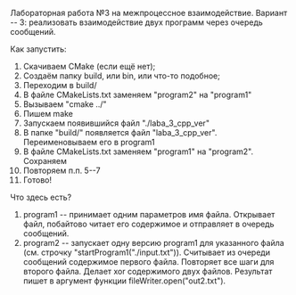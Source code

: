 Лабораторная работа №3 на межпроцессное взаимодействие.
Вариант -- 3: реализовать взаимодействие двух программ через очередь сообщений.

Как запустить:
  1. Скачиваем CMake (если ещё нет);
  2. Создаём папку build, или bin, или что-то подобное;
  3. Переходим в build/
  4. В файле CMakeLists.txt заменяем "program2" на "program1"
  5. Вызываем "cmake ../"
  6. Пишем make
  7. Запускаем появившийся файл "./laba_3_cpp_ver"
  8. В папке "build/" появляется файл "laba_3_cpp_ver". Переименовываем его в program1
  9. В файле CMakeLists.txt заменяем "program1" на "program2". Сохраняем
  10. Повторяем п.п. 5--7
  11. Готово!

Что здесь есть?
  1. program1 -- принимает одним параметров имя файла. Открывает файл, побайтово читает его содержимое и отправляет в очередь сообщений.
  2. program2 -- запускает одну версию program1 для указанного файла (см. строчку "startProgram1("./input.txt")).  Считывает из очереди сообщений содержимое первого файла. Повторяет все шаги для второго файла. Делает xor содержимого двух файлов. Результат пишет в аргумент функции fileWriter.open("out2.txt").
